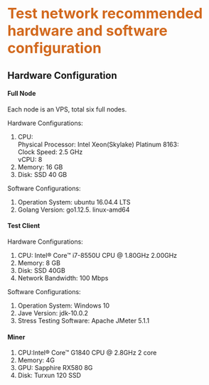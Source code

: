 # <font color=Chocolate size=6>Test network recommended hardware and software configuration</font>

## Hardware Configuration

#### Full Node
Each node is an VPS, total six full nodes.

Hardware Configurations:
1. CPU: <br>
        Physical Processor: Intel Xeon(Skylake) Platinum 8163: <br>
        Clock Speed: 2.5 GHz<br>
        vCPU: 8
2. Memory: 16 GB
3. Disk: SSD 40 GB

Software Configurations:
1. Operation System: ubuntu 16.04.4 LTS
2. Golang Version: go1.12.5.  linux-amd64

#### Test Client
Hardware Configurations:
1. CPU: Intel® Core™ i7-8550U CPU @ 1.80GHz 2.00GHz
2. Memory: 8 GB
3. Disk: SSD 40GB
4. Network Bandwidth: 100 Mbps

Software Configurations:
1. Operation System: Windows 10
2. Jave Version: jdk-10.0.2
3. Stress Testing Software: Apache JMeter 5.1.1

#### Miner
1. CPU:Intel® Core™ G1840 CPU @ 2.8GHz 2 core
2. Memory: 4G
3. GPU: Sapphire RX580 8G
4. Disk: Turxun 120 SSD
